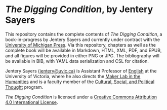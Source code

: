 # *The Digging Condition*, by Jentery Sayers 

This repository contains the complete contents of *The Digging Condition*, a book-in-progress by Jentery Sayers and currently under contract with the [University of Michigan Press](http://www.press.umich.edu/). Via this repository, chapters as well as the complete book will be available in Markdown, HTML, XML, PDF, and EPUB, and all figures will be provided in either PNG or JPG. The bibliography will be available in BIB, with YAML data serialization and CSL for citation.  

Jentery Sayers [(jentery@uvic.ca)](mailto:jentery@uvic.ca) is Assistant Professor of [English](http://english.uvic.ca/) at the University of Victoria, where he also directs the [Maker Lab in the Humanities](http://maker.uvic.ca/) and is a faculty member of the [Cultural, Social, and Political Thought](http://www.uvic.ca/interdisciplinary/cspt/) program. 

*The Digging Condition* is licensed under a [Creative Commons Attribution 4.0 International License](http://creativecommons.org/licenses/by/4.0/).
